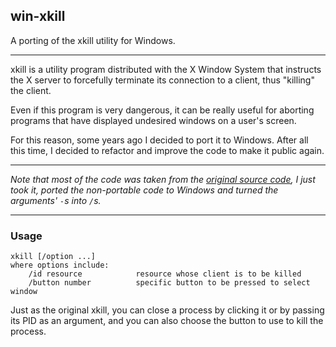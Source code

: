## win-xkill
A porting of the xkill utility for Windows.

---------------------------------------------------------------------------------------------------------

xkill is a utility program distributed with the X Window System that instructs the X server to
forcefully terminate its connection to a client, thus "killing" the client.

Even if this program is very dangerous, it can be really useful for aborting programs that have displayed undesired windows on a user's screen.

For this reason, some years ago I decided to port it to Windows. After all this time, I decided to refactor
and improve the code to make it public again.

---------------------------------------------------------------------------------------------------------

_Note that most of the code was taken from the [original source code](https://opensource.apple.com/source/X11apps/X11apps-13/xkill/xkill-X11R7.0-1.0.1/xkill.c),
I just took it, ported the non-portable code to Windows and turned the arguments' ```-```s into ```/```s._

---------------------------------------------------------------------------------------------------------

### Usage

```
xkill [/option ...]
where options include:
    /id resource            resource whose client is to be killed
    /button number          specific button to be pressed to select window
```

Just as the original xkill, you can close a process by clicking it or by passing its PID as an argument, and you can also choose the button to use to kill the process.
